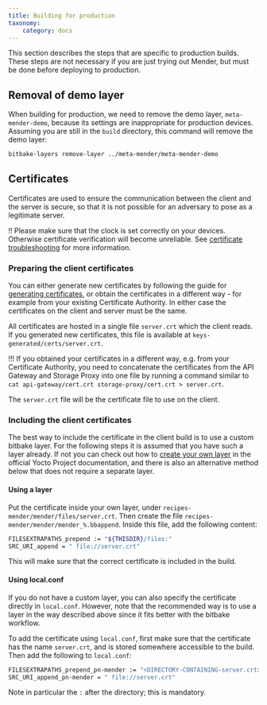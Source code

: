 ```yaml
---
title: Building for production
taxonomy:
    category: docs
---
```


This section describes the steps that are specific to production builds.
These steps are not necessary if you are just trying out Mender, but must be done before deploying to production.


## Removal of demo layer

When building for production, we need to remove the demo layer, `meta-mender-demo`, because its settings are inappropriate for production devices. Assuming you are still in the `build` directory, this command will remove the demo layer:

```bash
bitbake-layers remove-layer ../meta-mender/meta-mender-demo
```


## Certificates

Certificates are used to ensure the communication between the client and the server is secure, so that it is not possible for an adversary to pose as a legitimate server.

!! Please make sure that the clock is set correctly on your devices. Otherwise certificate verification will become unreliable. See [certificate troubleshooting](../../Troubleshooting/Mender-Client#certificate-expired-or-not-yet-valid) for more information.


### Preparing the client certificates

You can either generate new certificates by following the guide for [generating certificates](../../Administration/Certificates-and-keys#generating-new-keys-and-certificates), or obtain the certificates in a different way - for example from your existing Certificate Authority. In either case the certificates on the client and server must be the same.

All certificates are hosted in a single file `server.crt` which the client reads. If you generated new certificates, this file is available at `keys-generated/certs/server.crt`.

!!! If you obtained your certificates in a different way, e.g. from your Certificate Authority, you need to concatenate the certificates from the API Gateway and Storage Proxy into one file by running a command similar to `cat api-gateway/cert.crt storage-proxy/cert.crt > server.crt`.

The `server.crt` file will be the certificate file to use on the client.

### Including the client certificates

The best way to include the certificate in the client build is to use a custom bitbake layer. For the following steps it is assumed that you have such a layer already. If not you can check out how to [create your own layer](http://www.yoctoproject.org/docs/latest/mega-manual/mega-manual.html?target=_blank#creating-your-own-layer) in the official Yocto Project documentation, and there is also an alternative method below that does not require a separate layer.

#### Using a layer

Put the certificate inside your own layer, under `recipes-mender/mender/files/server.crt`. Then create the file `recipes-mender/mender/mender_%.bbappend`. Inside this file, add the following content:

```bash
FILESEXTRAPATHS_prepend := "${THISDIR}/files:"
SRC_URI_append = " file://server.crt"
```

This will make sure that the correct certificate is included in the build.

#### Using local.conf

If you do not have a custom layer, you can also specify the certificate directly in `local.conf`. However, note that the recommended way is to use a layer in the way described above since it fits better with the bitbake workflow.

To add the certificate using `local.conf`, first make sure that the certificate has the name `server.crt`, and is stored somewhere accessible to the build. Then add the following to `local.conf`:

```bash
FILESEXTRAPATHS_prepend_pn-mender := "<DIRECTORY-CONTAINING-server.crt>:"
SRC_URI_append_pn-mender = " file://server.crt"
```

Note in particular the `:` after the directory; this is mandatory.
